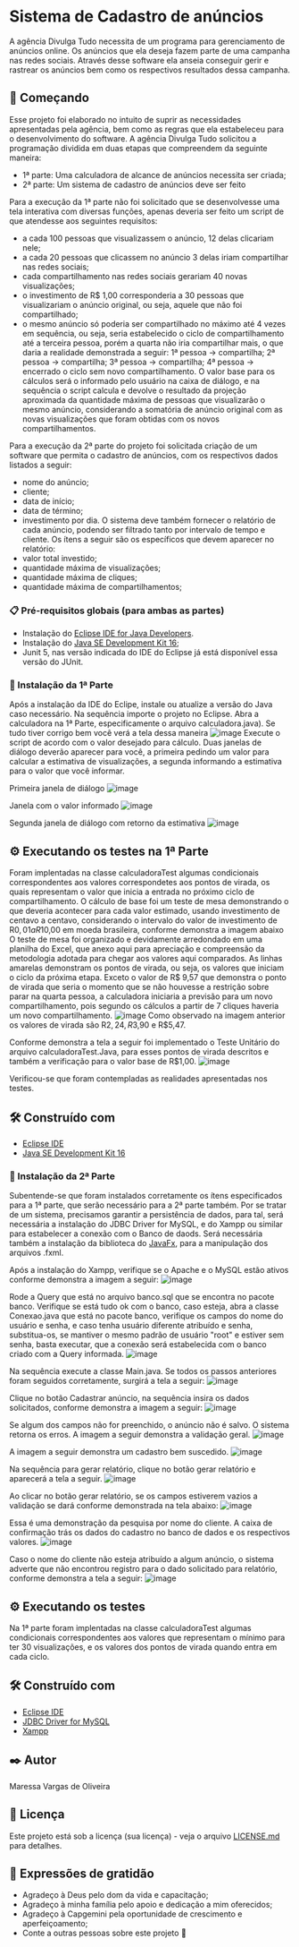 # Sistema de Cadastro de anúncios

A agência Divulga Tudo necessita de um programa para gerenciamento de anúncios online. Os anúncios que ela deseja fazem parte de uma campanha nas redes sociais. Através desse software ela anseia conseguir gerir e rastrear os anúncios bem como os respectivos resultados dessa campanha.

## 🚀 Começando

Esse projeto foi elaborado no intuito de suprir as necessidades apresentadas pela agência, bem como as regras que ela estabeleceu para o desenvolvimento do software.
A agência Divulga Tudo solicitou a programação dividida em duas etapas que compreendem da seguinte maneira:
- 1ª parte: Uma calculadora de alcance de anúncios necessita ser criada;
- 2ª parte: Um sistema de cadastro de anúncios deve ser feito

Para a execução da 1ª parte não foi solicitado que se desenvolvesse uma tela interativa com diversas funções, apenas deveria ser feito um script de que atendesse aos seguintes requisitos:
- a cada 100 pessoas que visualizassem o anúncio, 12 delas clicariam nele;
- a cada 20 pessoas que clicassem no anúncio 3 delas iriam compartilhar nas redes sociais;
- cada compartilhamento nas redes sociais gerariam  40 novas visualizações;
- o investimento de R$ 1,00 corresponderia a 30 pessoas que visualizariam o anúncio original, ou seja, aquele que não foi compartilhado;
- o mesmo anúncio só poderia ser compartilhado no máximo até 4 vezes em sequência, ou seja, seria estabelecido o ciclo de compartilhamento até a terceira pessoa, porém a quarta não iria compartilhar mais, o que daria a realidade demonstrada a seguir:
1ª pessoa -> compartilha;
2ª pessoa -> compartilha;
3ª pessoa -> compartilha;
4ª pessoa -> encerrado o ciclo sem novo compartilhamento.
O valor base para os cálculos será o informado pelo usuário na caixa de diálogo, e na sequência o script calcula e devolve o resultado da projeção aproximada da quantidade máxima de pessoas que visualizarão o mesmo anúncio, considerando a somatória de anúncio original com as novas visualizações que foram obtidas com os novos compartilhamentos.

Para a execução da 2ª parte do projeto foi solicitada criação de um software que permita o cadastro de anúncios, com os respectivos dados listados a seguir:
- nome do anúncio;
- cliente;
- data de início;
- data de término;
- investimento por dia.
O sistema deve também fornecer o relatório de cada anúncio, podendo ser filtrado tanto por intervalo de tempo e cliente. Os ítens a seguir são os específicos que devem aparecer no relatório:
- valor total investido;
- quantidade máxima de visualizações;
- quantidade máxima de cliques;
- quantidade máxima de compartilhamentos;


### 📋 Pré-requisitos globais (para ambas as partes)
* Instalação do [Eclipse IDE for Java Developers](https://www.eclipse.org/downloads/download.php?file=/technology/epp/downloads/release/2021-06/R/eclipse-java-2021-06-R-win32-x86_64.zip&mirror_id=576).
* Instalação do [Java SE Development Kit 16](https://www.oracle.com/java/technologies/javase-jdk16-downloads.html);
* Junit 5, nas versão indicada do IDE do Eclipse já está disponível essa versão do JUnit. 


### 🔧 Instalação da 1ª Parte
Após a instalação da IDE do Eclipe, instale ou atualize a versão do Java caso necessário. Na sequência importe o projeto no Eclipse.
Abra a calculadora na 1ª Parte, especificamente o arquivo calculadora.java).
Se tudo tiver corrigo bem você verá a tela dessa maneira
![image](https://user-images.githubusercontent.com/86390616/124385827-d2dbb880-dcad-11eb-9f72-847366d0216d.png)
Execute o script de acordo com o valor desejado para cálculo.
Duas janelas de diálogo deverão aparecer para você, a primeira pedindo um valor para calcular a estimativa de visualizações, a segunda informando a estimativa para o valor que você informar.

Primeira janela de diálogo
![image](https://user-images.githubusercontent.com/86390616/124385995-7f1d9f00-dcae-11eb-9932-e10e2f8d45ef.png)


Janela com o valor informado
![image](https://user-images.githubusercontent.com/86390616/124386012-92c90580-dcae-11eb-9512-c82d2c4a0e33.png)


Segunda janela de diálogo com retorno da estimativa
![image](https://user-images.githubusercontent.com/86390616/124386035-aa07f300-dcae-11eb-957a-81e3bc0e9244.png)



## ⚙️ Executando os testes na 1ª Parte

Foram implentadas na classe calculadoraTest algumas condicionais correspondentes aos valores correspondetes aos pontos de virada, os quais representam o valor que inicia a entrada no próximo ciclo de compartilhamento.
O cálculo de base foi um teste de mesa demonstrando o que deveria acontecer para cada valor estimado, usando investimento de centavo a centavo, considerando o intervalo do valor de investimento de R$0,01 a R$10,00 em moeda brasileira, conforme demonstra a imagem abaixo O teste de mesa foi organizado e devidamente arredondado em uma planilha do Excel, que anexo aqui para apreciação e compreensão da metodologia adotada para chegar aos valores aqui comparados.
As linhas amarelas demonstram os pontos de virada, ou seja, os valores que iniciam o ciclo da próxima etapa. Exceto o valor de R$ 9,57 que demonstra o ponto de virada que seria o momento que se não houvesse a restrição sobre parar na quarta pessoa, a calculadora iniciaria a previsão para um novo compartilhamento, pois segundo os cálculos a partir de 7 cliques haveria um novo compartilhamento.
![image](https://user-images.githubusercontent.com/86390616/124386811-847ce880-dcb2-11eb-817a-1180157163d7.png)
Como observado na imagem anterior os valores de virada são R$2,24, R$3,90 e R$5,47.

Conforme demonstra a tela a seguir foi implementado o Teste Unitário do arquivo calculadoraTest.Java, para esses pontos de virada descritos e também a verificação para o valor base de R$1,00.
![image](https://user-images.githubusercontent.com/86390616/124387917-b8f2a380-dcb6-11eb-81df-c87a4e3126b8.png)

Verificou-se que foram contempladas as realidades apresentadas nos testes.


## 🛠️ Construído com

* [Eclipse IDE](https://www.eclipse.org/downloads/download.php?file=/technology/epp/downloads/release/2021-06/R/eclipse-java-2021-06-R-win32-x86_64.zip&mirror_id=576)
* [Java SE Development Kit 16](https://www.oracle.com/java/technologies/javase-jdk16-downloads.html)

### 🔧 Instalação da 2ª Parte
Subentende-se que foram instalados corretamente os ítens especificados para a 1ª parte, que serão necessário para a 2ª parte também.
Por se tratar de um sistema, precisamos garantir a persistência de dados, para tal, será necessária a instalação do JDBC Driver for MySQL, e do Xampp ou similar para estabelecer a conexão com o Banco de daods. Será necessária também a instalação da biblioteca do [JavaFx](https://gluonhq.com/download/javafx-16-sdk-windows/), para a manipulação dos arquivos .fxml.

Após a instalação do Xampp, verifique se o Apache e o MySQL estão ativos conforme demonstra a imagem a seguir:
![image](https://user-images.githubusercontent.com/86390616/124389499-c19aa800-dcbd-11eb-8199-9ad58491d4b3.png)

Rode a Query que está no arquivo banco.sql que se encontra no pacote banco. Verifique se está tudo ok com o banco, caso esteja, abra a classe Conexao.java que está no pacote banco, verifique os campos do nome do usuário e senha, e caso tenha usuário diferente atribuído e senha, substitua-os, se mantiver o mesmo padrão de usuário "root" e estiver sem senha, basta executar, que a conexão será estabelecida com o banco criado com a Query informada.
![image](https://user-images.githubusercontent.com/86390616/124390945-628c6180-dcc4-11eb-9683-3cec99c69ba1.png)

Na sequência execute a classe Main.java. Se todos os passos anteriores foram seguidos corretamente, surgirá a tela a seguir:
![image](https://user-images.githubusercontent.com/86390616/124391744-720da980-dcc8-11eb-8c8f-b20b89b6fe2a.png)

Clique no botão Cadastrar anúncio, na sequência insira os dados solicitados, conforme demonstra a imagem a seguir:
![image](https://user-images.githubusercontent.com/86390616/124391783-923d6880-dcc8-11eb-818b-2a8e6f960347.png)

Se algum dos campos não for preenchido, o anúncio não é salvo.
O sistema retorna os erros.
A imagem a seguir demonstra a validação geral.
![image](https://user-images.githubusercontent.com/86390616/124399217-76e65380-dcf0-11eb-9d6f-b1aea15982e8.png)


A imagem a seguir demonstra um cadastro bem suscedido.
![image](https://user-images.githubusercontent.com/86390616/124399204-59b18500-dcf0-11eb-8852-bb36fa5ad2aa.png)

Na sequência para gerar relatório, clique no botão gerar relatório e aparecerá a tela a seguir.
![image](https://user-images.githubusercontent.com/86390616/124392340-52c44b80-dccb-11eb-8a88-a7ac56c05573.png)

Ao clicar no botão gerar relatório, se os campos estiverem vazios a validação se dará conforme demonstrada na tela abaixo:
![image](https://user-images.githubusercontent.com/86390616/124399343-1acfff00-dcf1-11eb-8e11-90c929b6ca7b.png)

Essa é uma demonstração da pesquisa por nome do cliente. A caixa de confirmação trás os dados do cadastro no banco de dados e os respectivos valores.
![image](https://user-images.githubusercontent.com/86390616/124399603-be6ddf00-dcf2-11eb-8eeb-9e91191fb115.png)

Caso o nome do cliente não esteja atribuído a algum anúncio, o sistema adverte que não encontrou registro para o dado solicitado para relatório, conforme demonstra a tela a seguir:
![image](https://user-images.githubusercontent.com/86390616/124399753-ec9fee80-dcf3-11eb-99c1-0d2ae29d1306.png)




## ⚙️ Executando os testes

Na 1ª parte foram implentadas na classe calculadoraTest algumas condicionais correspondentes aos valores que representam o mínimo para ter 30 visualizações, e os valores dos pontos de virada quando entra em cada ciclo.


## 🛠️ Construído com

* [Eclipse IDE](https://www.eclipse.org/downloads/download.php?file=/oomph/epp/2021-06/R/eclipse-inst-jre-win64.exe)
* [JDBC Driver for MySQL]()
* [Xampp]()


## ✒️ Autor

Maressa Vargas de Oliveira


## 📄 Licença

Este projeto está sob a licença (sua licença) - veja o arquivo [LICENSE.md](https://github.com/usuario/projeto/licenca) para detalhes.

## 🎁 Expressões de gratidão

* Agradeço à Deus pelo dom da vida e capacitação;
* Agradeço à minha família pelo apoio e dedicação a mim oferecidos;
* Agradeço à Capgemini pela oportunidade de crescimento e aperfeiçoamento;
* Conte a outras pessoas sobre este projeto 📢
